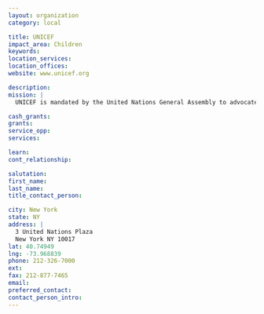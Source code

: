 ```yaml
---
layout: organization
category: local

title: UNICEF
impact_area: Children
keywords: 
location_services: 
location_offices: 
website: www.unicef.org

description: 
mission: |
  UNICEF is mandated by the United Nations General Assembly to advocate for the protection of children's rights, to help meet their basic needs and to expand their opportunities to reach their full potential. 

cash_grants: 
grants: 
service_opp: 
services: 

learn: 
cont_relationship: 

salutation: 
first_name: 
last_name: 
title_contact_person: 

city: New York
state: NY
address: |
  3 United Nations Plaza  
  New York NY 10017
lat: 40.74949
lng: -73.968839
phone: 212-326-7000
ext: 
fax: 212-877-7465
email: 
preferred_contact: 
contact_person_intro: 
---
```

